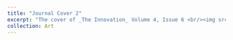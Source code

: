 ```yaml
---
title: "Journal Cover 2"
excerpt: "The cover of _The Innovation_ Volume 4, Issue 6 <br/><img src='/images/Cover 2.png'>"
collection: Art
---
```

